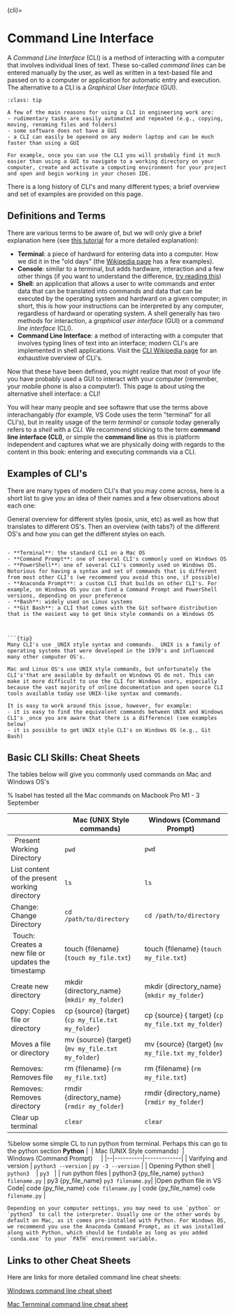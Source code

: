 (cli)=
# Command Line Interface

A _Command Line Interface_ (CLI) is a method of interacting with a computer that involves individual lines of text. These so-called _command lines_ can be entered manually by the user, as well as written in a text-based file and passed on to a computer or application for automatic entry and execution. The alternative to a CLI is a _Graphical User Interface_ (GUI).

```{admonition} Why use a CLI?
:class: tip

A few of the main reasons for using a CLI in engineering work are:
- rudimentary tasks are easily automated and repeated (e.g., copying, moving, renaming files and folders)
- some software does not have a GUI
- a CLI can easily be openend on any modern laptop and can be much faster than using a GUI

For example, once you can use the CLI you will probably find it much easier than using a GUI to navigate to a working directory on your computer, create and activate a computing environment for your project and open and begin working in your chosen IDE.
```

There is a long history of CLI's and many different types; a brief overview and set of examples are provided on this page.

## Definitions and Terms

There are various terms to be aware of, but we will only give a brief explanation here (see [this tutorial](https://www.tutorialspoint.com/difference-between-terminal-console-shell-and-command-line#:~:text=To%20summarize%2C%20a%20terminal%20is,textual%20commands%20into%20the%20shell.) for a more detailed explanation):

- **Terminal**: a piece of hardward for entering data into a computer. How we did it in the "old days" (the [Wikipedia page](https://en.wikipedia.org/wiki/Computer_terminal) has a few examples).
- **Console**: similar to a terminal, but adds hardware, interaction and a few other things (if you want to understand the difference, [try reading this](https://en.wikipedia.org/wiki/Computer_terminal#System_console))
- **Shell**: an application that allows a user to write commands and enter data that can be translated into commands and data that can be executed by the operating system  and hardward on a given computer; in short, this is how your instructions can be interpreted by any computer, regardless of hardward or operating system. A shell generally has two methods for interaction, a _graphical user interface_ (GUI) or a _command line interface_ (CLI).
- **Command Line Interface**: a method of interacting with a computer that involves typing lines of text into an interface; modern CLI's are implemented in shell applications. Visit the [CLI Wikipedia page](https://en.wikipedia.org/wiki/Command-line_interface) for an exhaustive overview of CLI's.

Now that these have been defined, you might realize that most of your life you have probably used a GUI to interact with your computer (remember, your mobile phone is also a computer!). This page is about using the alternative shell interface: a CLI!

You will hear many people and see softawre that use the terms above interachangably (for example, VS Code uses the term "terminal" for all CLI's), but in reality usage of the term _terminal_ or _console_ today generally refers to a _shell_ with a _CLI._ We recommend sticking to the term **command line interface (CLI)**, or simple the **command line** as this is platform independent and captures what we are physically doing with regards to the content in this book: entering and executing commands via a CLI.

## Examples of CLI's

There are many types of modern CLI's that you may come across, here is a short list to give you an idea of their names and a few observations about each one:

General overview for different styles (posix, unix, etc) as well as how that translates to different OS's. Then an overview (with tabs?) of the different OS's and how you can get the different styles on each.
```

- **Terminal**: the standard CLI on a Mac OS
- **Command Prompt**: one of several CLI's commonly used on Windows OS
- **PowerShell**: one of several CLI's commonly used on Windows OS. Notorious for having a syntax and set of commands that is different from most other CLI's (we recommend you avoid this one, if possible)
- **Anaconda Prompt**: a custom CLI that builds on other CLI's. For example, on Windows OS you can find a Command Prompt and PowerShell versions, depending on your preference
- **Bash**: widely used on Linux systems
- **Git Bash**: a CLI that comes with the Git software distribution that is the easiest way to get Unix style commands on a Windows OS



```{tip}
Many CLI's use _UNIX style syntax and commands._ UNIX is a family of operating systems that were developed in the 1970's and influenced many other computer OS's.

Mac and Linux OS's use UNIX style commands, but unfortunately the CLI's'that are available by default on Windows OS do not. This can make it more difficult to use the CLI for Windows users, especially because the vast majority of online documentation and open source CLI tools available today use UNIX-like syntax and commands.

It is easy to work around this issue, however, for example:
- it is easy to find the equivalent commands between UNIX and Windows CLI's _once you are aware that there is a difference) (see examples below)
- it is possible to get UNIX style CLI's on Windows OS (e.g., Git Bash)
```

## Basic CLI Skills: Cheat Sheets

The tables below will give you commonly used commands on Mac and Windows OS's

% Isabel has tested all the Mac commands on Macbook Pro M1 - 3 September

|  | Mac (UNIX Style commands)  | Windows (Command Prompt)     |
|--|----------|-------------|
|    Present Working Directory  | `pwd`      | `pwd` |
| List content of the present working directory | `ls`        |  `ls`   |
| Change: Change Directory | `cd /path/to/directory` | `cd /path/to/directory`  |
|   Touch: Creates a new file or updates the timestamp  | touch {filename} (`touch my_file.txt`) | touch {filename} (`touch my_file.txt`)|
| Create new directory  | mkdir {directory_name} (`mkdir my_folder`)  | mkdir {directory_name} (`mkdir my_folder`)   |
| Copy: Copies file or directory | cp {source} {target} (`cp my_file.txt my_folder`)| cp {source}  { target} (`cp my_file.txt my_folder`)|
| Moves a file or directory| mv {source} {target} (`mv my_file.txt my_folder`)| mv {source} {target} (`mv my_file.txt my_folder`)|
| Removes: Removes file |  rm {filename} (`rm my_file.txt`) |  rm {filename} (`rm my_file.txt`)|
| Removes: Removes directory|  rmdir {directory_name} (`rmdir my_folder`) |  rmdir {directory_name}  (`rmdir my_folder`) |
| Clear up terminal | `clear` | `clear` |

%below some simple CL to run python from terminal. Perhaps this can go to the python section
**Python**
|  | Mac (UNIX Style commands)  | Windows (Command Prompt)     |
|--|----------|-------------|
|  Varifying and version  | `python3 --version` | `py -3 --version` |
| Opening Python shell | `python3`    |  `py3`   |
| run python files | python3 {py_file_name} `python3 filename.py` | py3 {py_file_name} `py3 filename.py`|
|Open python file in VS Code| code {py_file_name} `code filename.py` | code {py_file_name} `code filename.py` |

```{tip}
Depending on your computer settings, you may need to use `python` or `python3` to call the interpreter. Usually one or the other words by default on Mac, as it comes pre-installed with Python. For Windows OS, we recommend you use the Anaconda Command Prompt, as it was installed along with Python, which should be findable as long as you added `conda.exe` to your `PATH` environment variable.
```

<!-- Add the code command for opening pythonfile in VS Code. Open pallete `Cmd +Shft + p`  (`<Shell Command: Install 'code' command in PATH> `) -->

<!-- `exit` leaves the CLI -->

## Links to other Cheat Sheets

Here are links for more detailed command line cheat sheets:

[Windows command line cheat sheet](https://gist.github.com/hofmannsven/8392477) 

[Mac Ternminal command line cheat sheet](https://github.com/0nn0/terminal-mac-cheatsheet)